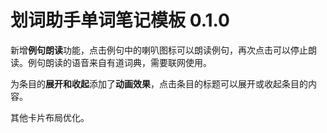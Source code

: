 # 划词助手单词笔记模板 0.1.0

新增**例句朗读**功能，点击例句中的喇叭图标可以朗读例句，再次点击可以停止朗读。例句朗读的语音来自有道词典，需要联网使用。

为条目的**展开和收起**添加了**动画效果**，点击条目的标题可以展开或收起条目的内容。

其他卡片布局优化。
